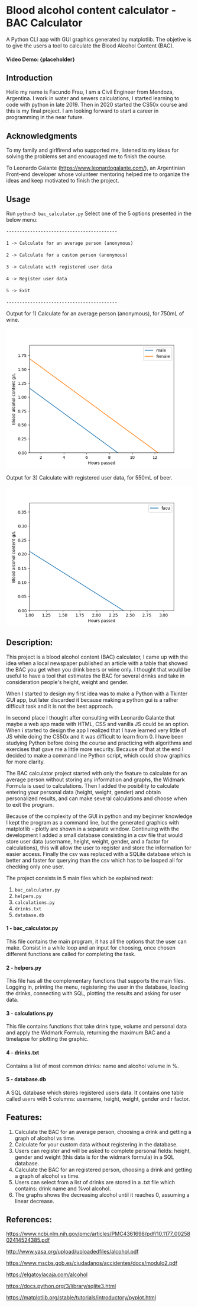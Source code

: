 


# Blood alcohol content calculator - BAC Calculator

A Python CLI app with GUI graphics generated by matplotlib.
The objetive is to give the users a tool to calculate the Blood Alcohol Content (BAC).

#### Video Demo:  {placeholder}

## Introduction

Hello my name is Facundo Frau, I am a Civil Engineer from Mendoza, Argentina. I work in water and sewers calculations, I started learning to code with python in late 2019. Then in 2020 started the CS50x course and this is my final project. I am looking forward to start a career in programming in the near future.

## Acknowledgments

To my family and girlfirend who supported me, listened to my ideas for solving the problems set and encouraged me to finish the course.

To Leonardo Galante (https://www.leonardogalante.com/), an Argentinian Front-end developer whose volunteer mentoring helped me to organize the ideas and keep motivated to finish the project.

## Usage
Run `python3 bac_calculator.py`
Select one of the 5 options presented in the below menu:

    ------------------------------------------
    
    1 -> Calculate for an average person (anonymous)
    
    2 -> Calculate for a custom person (anonymous)
    
    3 -> Calculate with registered user data
    
    4 -> Register user data
    
    5 -> Exit
    
    ------------------------------------------
Output for 1) Calculate for an average person (anonymous), for 750mL of wine.

![Example for 1) Calculate for an average person](average.png "Example output")

Output for 3) Calculate with registered user data, for 550mL of beer.

![Example for 3) Calculate with registered user data](custom.png "Example output")

## Description:

This project is a blood alcohol content (BAC) calculator, I came up with the idea when a local newspaper published an article with a table that showed the BAC you get when you drink beers or wine only. I thought that would be useful to have a tool that estimates the BAC for several drinks and take in consideration people's height, weight and gender.

When I started to design my first idea was to make a Python with a Tkinter GUI app, but later discarded it because making a python gui is a rather difficult task and it is not the best approach.

In second place I thought after consulting with Leonardo Galante that maybe a web app made with HTML, CSS and vanilla JS could be an option. When i started to design the app I realized that I have learned very little of JS while doing the CS50x and it was difficult to learn from 0. I have been studying Python before doing the course and practicing with algorithms and exercises that gave me a little more security. Because of that at the end I decided to make a command line Python script, which could show graphics for more clarity.

The BAC calculator project started with only the feature to calculate for an average person without storing any information and graphs, the Widmark Formula is used to calculations. Then I added the posibility to calculate entering your personal data (height, weight, gender) and obtain personalized results, and can make several calculations and choose when to exit the program.

Because of the complexity of the GUI in python and my beginner knowledge I kept the program as a command line, but the generated graphics with matplotlib - plotly are shown in a separate window. Continuing with the development I added a small database consisting in a csv file that would store user data (username, height, weight, gender, and a factor for calculations), this will allow the user to register and store the information for easier access. Finally the csv was replaced with a SQLite database which is better and faster for querying than the csv which has to be looped all for checking only one user.

The project consists in 5 main files which be explained next:

 1. `bac_calculator.py`
 2. `helpers.py`
 3. `calculations.py`
 4. `drinks.txt`
 5. `database.db`

#### 1 - bac_calculator.py
 This file contains the main program, it has all the options that the user can make. Consist in a while loop and an input for choosing, once chosen different functions are called for completing the task.

#### 2 - helpers.py
This file has all the complementary functions that supports the main files. Logging in, printing the menu, registering the user in the database, loading the drinks, connecting with SQL, plotting the results and asking for user data.

#### 3 - calculations.py
This file contains functions that take drink type, volume and personal data and apply the Widmark Formula, returning the maximum BAC and a timelapse for plotting the graphic.

#### 4 - drinks.txt
Contains a list of most common drinks: name and alcohol volume in %.

#### 5 - database.db
A SQL database which stores registered users data. It contains one table called `users` with 5 columns: username, height, weight, gender and r factor.

## Features:

 1. Calculate the BAC for an average person, choosing a drink and getting a graph of alcohol vs time.
 2. Calculate for your custom data without registering in the database.
 3. Users can register and will be asked to complete personal fields: height, gender and weight (this data is for the widmark formula) in a SQL database.
 4. Calculate the BAC for an registered person, choosing a drink and getting a graph of alcohol vs time.
 5. Users can select from a list of drinks are stored in a .txt file which contains: drink name and %vol alcohol.
 6. The graphs shows the decreasing alcohol until it reaches 0, assuming a linear decrease.

## References:

https://www.ncbi.nlm.nih.gov/pmc/articles/PMC4361698/pdf/10.1177_0025802414524385.pdf

http://www.yasa.org/upload/uploadedfiles/alcohol.pdf

https://www.mscbs.gob.es/ciudadanos/accidentes/docs/modulo2.pdf

https://elgatoylacaja.com/alcohol

https://docs.python.org/3/library/sqlite3.html

https://matplotlib.org/stable/tutorials/introductory/pyplot.html
